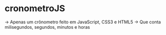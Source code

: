 # cronometroJS
-> Apenas um crônometro feito em JavaScript, CSS3 e HTML5
-> Que conta milisegundos, segundos, minutos e horas
